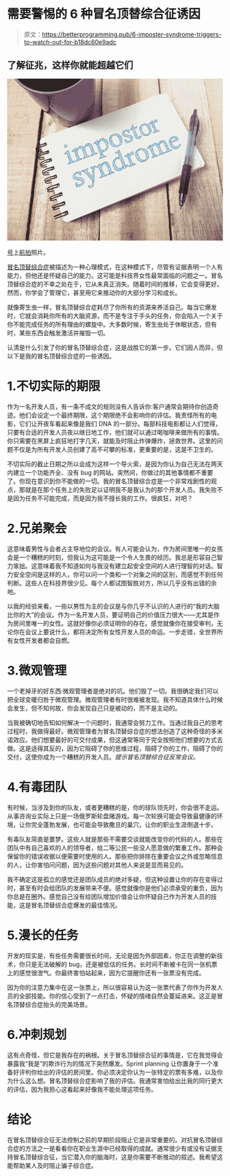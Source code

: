 # 需要警惕的 6 种冒名顶替综合征诱因

> 原文：<https://betterprogramming.pub/6-imposter-syndrome-triggers-to-watch-out-for-b18dc60e9adc>

## 了解征兆，这样你就能超越它们

![](img/a8dd58a17e9c60f94e6a3f5d70d50319.png)

[号](https://www.istockphoto.com/)上[航拍](https://www.istockphoto.com/photo/impostor-syndrome-mental-health-words-quotes-concept-gm1060980496-283613997)照片。

[冒名顶替综合症](https://en.wikipedia.org/wiki/Impostor_syndrome#)被描述为一种心理模式，在这种模式下，尽管有证据表明一个人有能力，但他还是怀疑自己的能力。这可能是科技界女性最常面临的问题之一。冒名顶替综合症的不幸之处在于，它从未真正消失。随着时间的推移，它会变得更好。然而，你学会了管理它，甚至用它来推动你的大部分学习和成长。

就像寄生虫一样，冒名顶替综合症耗尽了你所有的资源来养活自己。每当它爆发时，它就会消耗你所有的大脑资源，而不是专注于手头的任务，你会陷入一个关于你不能完成任务的所有理由的螺旋中。大多数时候，寄生虫处于休眠状态，但有时，某些东西会触发激活并摧毁一切。

认清是什么引发了你的冒名顶替综合症，这是战胜它的第一步。它们因人而异，但以下是我的冒名顶替综合症的一些诱因。

# 1.不切实际的期限

作为一名开发人员，有一条不成文的规则没有人告诉你:客户通常会期待你创造奇迹。他们会设定一个最终期限，这个期限绝不会影响你的评估。我责怪所有的电影，它们让开夜车看起来像是我们 DNA 的一部分。每部科技电影都让人们觉得，只要有合适的开发人员夜以继日地工作，他们就可以通过喝咖啡来做所有的事情。你只需要在黑屏上疯狂地打字几天，就能及时阻止炸弹爆炸，拯救世界。这里的问题不仅是为所有开发人员创建了高不可攀的标准，更重要的是，这是不卫生的。

不切实际的截止日期之所以会成为这样一个导火索，是因为你认为自己无法在两天内建立一个功能齐全、没有 bug 的网站。突然间，你做过的其他事情都不重要了。你现在意识到你不能做的一切。我的冒名顶替综合症是一个非常戏剧性的观点，那就是在那个任务上的失败足以证明我不是我认为的那个开发人员。我失败不是因为任务不可能完成，而是因为我不擅长我的工作。很疯狂，对吧？

# 2.兄弟聚会

这意味着男性与会者占主导地位的会议。有人可能会认为，作为房间里唯一的女孩会是一个糟糕的时刻，但我认为这可能是一个令人生畏的经历。我总是形容自己智力笨拙。这意味着我不知道如何与我没有建立起安全空间的人进行理智的对话。智力安全空间是这样的人，你可以问一个类和一个对象之间的区别，而感觉不到任何判断。这些人在科技界很少见。每个人都试图智胜对方，所以几乎没有出错的余地。

以我的经验来看，一些以男性为主的会议是与你几乎不认识的人进行的“我的大脑比你的大”的会议。作为一名开发人员，要证明自己的价值压力很大——尤其是作为房间里唯一的女性。这就好像你必须证明你的存在。感觉就像你在接受审判，无论你在会议上要说什么，都将决定所有女性开发人员的命运。一步走错，全世界所有女性开发者都会自燃。

# 3.微观管理

一个老掉牙的好东西:微观管理者是绝对的坑。他们毁了一切。我很确定我们可以把全球变暖归咎于微观管理。微观管理者有时很难被发现。我不知道具体什么时候会发生，但不知何故，你会发现自己只是被动的，而不是主动的。

当我被确切地告知如何解决一个问题时，我通常会努力工作。当通过我自己的思考过程时，我做得最好。微观管理者为冒名顶替综合症的想法创造了这种奇怪的多米诺效应。他们想要最好的可交付成果，但这通常等同于完全按照他们想要的方式去做。这是适得其反的，因为它阻碍了你的思维过程，阻碍了你的工作，阻碍了你的交付，这使你成为一个糟糕的开发人员。*提示冒名顶替综合征反常会议。*

# 4.有毒团队

有时候，当涉及到你的队友，或者更糟糕的是，你的球队领先时，你会很不走运。从事咨询业实际上只是一场俄罗斯轮盘赌游戏。每一次轮换可能会导致最健康的环境，让你完全蓬勃发展，也可能会导致撒旦的巢穴，让你的职业生涯倒退十步。

有毒队友简直是噩梦。这些人就是那些不需要交谈就能改变你的代码的人。那些在团队中有自己喜欢的人的领导者，给二等公民一些没人愿意做的繁重工作。那种会保留你的错误收据以便需要时使用的人。那些把你排除在重要会议之外或忽略信息的人，让你害怕问问题，因为这些问题对其他人来说是显而易见的。

我不确定这是孤立的感觉还是团队成员的绝对多疑，但这种设置让你的存在变得过时，甚至有时会给团队的发展带来不便。感觉就像你是他们必须承受的重负，因为你总是在圈外。感觉自己没有给团队增加价值会让你怀疑自己作为开发人员的技能，这是冒名顶替综合症爆发的最佳情况。

# 5.漫长的任务

开发的现实是，有些任务需要很长时间，无论是因为外部因素，你正在调整的新技术，你只是无法破解的 bug，还是被低估的任务。长时间不断被卡在同一张机票上的感觉很泄气。你最终害怕站起来，因为它提醒你还有一张票没有完成。

因为你的注意力集中在这一张票上，所以很容易认为这一张票代表了你作为开发人员的全部技能。你的信心受到了一点打击，怀疑的情绪自然会蔓延进来。这正是冒名顶替综合症抬头的完美场景。

# 6.冲刺规划

这有点奇怪，但它是我存在的祸根。关于冒名顶替综合征的事情是，它在我觉得会暴露我“我是”的欺诈行为的情况下突然爆发。Sprint planning 让你置身于一个准备好评判你给出的评估的房间里。你必须决定你认为一张特定的票有多难，以及你为什么这么想。冒名顶替综合症影响了我的评估。我通常害怕给出比我的同行更大的评估，因为我担心这看起来好像我不能处理这项任务。

# 结论

在冒名顶替综合征无法控制之前的早期阶段阻止它是非常重要的。对抗冒名顶替综合症的方法之一是看看你在职业生涯中已经取得的成就。通常很少有或没有证据支持冒名顶替综合征，当它潜入你的脑海时，这是你需要不断推动的叙述。我希望这能帮助某人及时阻止骗子综合症。